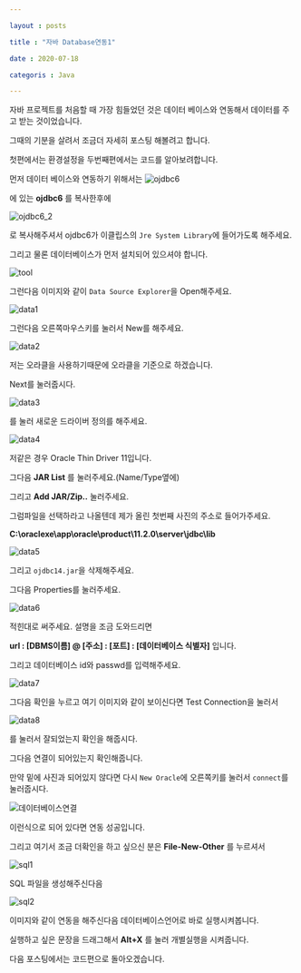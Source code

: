 ```yaml
---

layout : posts

title : "자바 Database연동1"

date : 2020-07-18

categoris : Java

---
```


자바 프로젝트를 처음할 때 가장 힘들었던 것은 데이터 베이스와 연동해서 데이터를 주고 받는 것이었습니다.

그때의 기분을 살려서 조금더 자세히 포스팅 해볼려고 합니다.

첫편에서는 환경설정을 두번째편에서는 코드를 알아보려합니다.

먼저 데이터 베이스와 연동하기 위해서는
![ojdbc6](https://user-images.githubusercontent.com/66049273/87856713-d4588780-c95b-11ea-9721-5473794a52a2.png)

에 있는 **ojdbc6** 를 복사한후에


![ojdbc6_2](https://user-images.githubusercontent.com/66049273/87856725-e9cdb180-c95b-11ea-9bfd-265bf63ba5ec.png)

로 복사해주셔서 ojdbc6가 이클립스의 `Jre System Library`에 들어가도록 해주세요.

그리고 물론 데이터베이스가 먼저 설치되어 있으셔야 합니다.

![tool](https://user-images.githubusercontent.com/66049273/87856885-2c43be00-c95d-11ea-8d2e-671d296b0d5a.png)

그런다음 이미지와 같이 `Data Source Explorer`을 Open해주세요.

![data1](https://user-images.githubusercontent.com/66049273/87856979-f226ec00-c95d-11ea-8fdb-cf90de8ab56d.png)

그런다음 오른쪽마우스키를 눌러서 New를 해주세요.

![data2](https://user-images.githubusercontent.com/66049273/87856980-f2bf8280-c95d-11ea-8b7b-e6eef54c8923.png)

저는 오라클을 사용하기때문에 오라클을 기준으로 하겠습니다.  

Next를 눌러줍시다.

![data3](https://user-images.githubusercontent.com/66049273/87856981-f3581900-c95d-11ea-890a-fd678b67043c.png)

를 눌러 새로운 드라이버 정의를 해주세요.

![data4](https://user-images.githubusercontent.com/66049273/87856982-f3f0af80-c95d-11ea-87c2-1ab8bf38a8ca.png)

저같은 경우 Oracle Thin Driver 11입니다.

그다음 **JAR List** 를 눌러주세요.(Name/Type옆에)

그리고 **Add JAR/Zip..** 눌러주세요.

그럼파일을 선택하라고 나올텐데 제가 올린  첫번째 사진의 주소로 들어가주세요.

**C:\oraclexe\app\oracle\product\11.2.0\server\jdbc\lib**

![data5](https://user-images.githubusercontent.com/66049273/87857186-b2610400-c95f-11ea-9542-9fcabaf30b71.png)

그리고 `ojdbc14.jar`을 삭제해주세요.

그다음 Properties를 눌러주세요.

![data6](https://user-images.githubusercontent.com/66049273/87857187-b2610400-c95f-11ea-8ab4-ae8e1869e6cb.png)

적힌대로 써주세요. 설명을 조금 도와드리면

**url : [DBMS이름] @ [주소] : [포트] : [데이터베이스 식별자]** 입니다.

그리고 데이터베이스 id와 passwd를 입력해주세요.

![data7](https://user-images.githubusercontent.com/66049273/87857184-b12fd700-c95f-11ea-8219-f74cd862d4a7.png)

그다음 확인을 누르고 여기 이미지와 같이 보이신다면 Test Connection을 눌러서

![data8](https://user-images.githubusercontent.com/66049273/87857324-dec95000-c960-11ea-8e2a-14638cba7a94.png)

를 눌러서 잘되었는지 확인을 해줍시다.

그다음 연결이 되어있는지 확인해줍니다.

만약 밑에 사진과 되어있지 않다면 다시 `New Oracle`에 오른쪽키를 눌러서 `connect`를 눌러줍시다.


![데이터베이스연결](https://user-images.githubusercontent.com/66049273/87856315-53988c00-c959-11ea-940d-d17970bdfe41.png)

이런식으로 되어 있다면 연동 성공입니다.

그리고 여기서 조금 더확인을 하고 싶으신 분은
**File-New-Other** 를 누르셔서

![sql1](https://user-images.githubusercontent.com/66049273/87857442-a0806080-c961-11ea-84e5-938b196cbd27.png)

SQL 파일을 생성해주신다음

![sql2](https://user-images.githubusercontent.com/66049273/87857441-9f4f3380-c961-11ea-8a29-2512d6380850.png)

이미지와 같이 연동을 해주신다음 데이터베이스언어로 바로 실행시켜봅니다.

실행하고 싶은 문장을 드래그해서 **Alt+X** 를 눌러 개별실행을 시켜줍니다.

다음 포스팅에서는 코드편으로 돌아오겠습니다.
